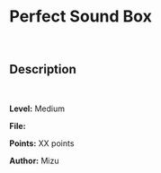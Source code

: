 # Perfect Sound Box

<br>

## Description



<br>

**Level:** Medium

**File:** 

**Points:** XX points

**Author:** Mizu
